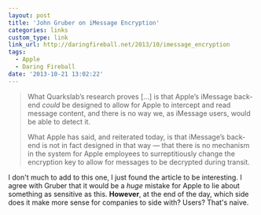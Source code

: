 ```yaml
---
layout: post
title: 'John Gruber on iMessage Encryption'
categories: links
custom_type: link
link_url: http://daringfireball.net/2013/10/imessage_encryption
tags: 
  - Apple
  - Daring Fireball
date: '2013-10-21 13:02:22'
---
```

> What Quarkslab’s research proves […] is that Apple’s iMessage back-end *could* be designed to allow for Apple to intercept and read message content, and there is no way we, as iMessage users, would be able to detect it.
>
>What Apple has said, and reiterated today, is that iMessage’s back-end is not in fact designed in that way — that there is no mechanism in the system for Apple employees to surreptitiously change the encryption key to allow for messages to be decrypted during transit.

I don't much to add to this one, I just found the article to be interesting. I agree with Gruber that it would be a *huge* mistake for Apple to lie about something as sensitive as this. **However**, at the end of the day, which side does it make more sense for companies to side with? Users? That's naive.
